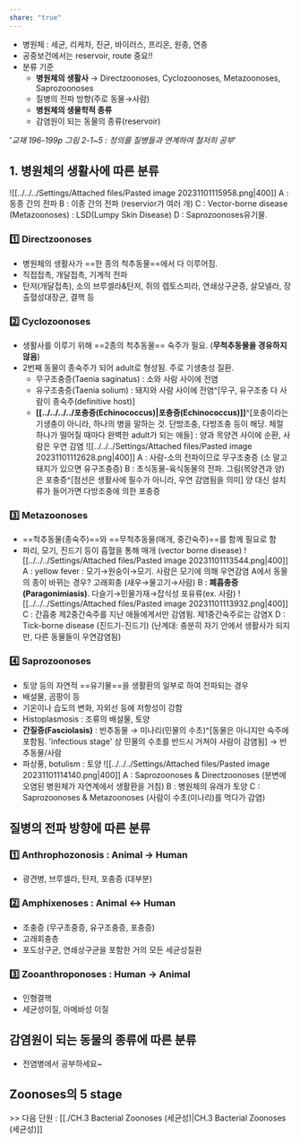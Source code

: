 ```yaml
---
share: "true"
---
```



- 병원체 : 세균, 리케차, 진균, 바이러스, 프리온, 원충, 연충
- 공중보건에서는 reservoir, route 중요!!
- 분류 기준
	- **병원체의 생활사** → Directzoonoses, Cyclozoonoses, Metazoonoses, Saprozoonoses
	- 질병의 전파 방향(주로 동물→사람)
	- **병원체의 생물학적 종류**
	- 감염원이 되는 동물의 종류(reservoir)

'*교재 196-199p 그림 2-1~5 : 정의를 질병들과 연계하여 철저히 공부*'

## 1. 병원체의 생활사에 따른 분류

![[../../../Settings/Attached files/Pasted image 20231101115958.png|400]]
A : 동종 간의 전파
B : 이종 간의 전파 (reservior가 여러 개)
C : Vector-borne disease (Metazoonoses) : LSD(Lumpy Skin Disease)
D : Saprozoonoses유기물.

### 1️⃣ Directzoonoses

- 병원체의 생활사가 ==한 종의 척추동물==에서 다 이루어짐. 
- 직접접촉, 개달접촉, 기계적 전파
- 탄저(개달접촉), 소의 브루셀라&탄저, 쥐의 렙토스피라, 연쇄상구균증, 살모넬라, 장출혈성대장균, 결핵 등

### 2️⃣ Cyclozoonoses

- 생활사를 이루기 위해 ==2종의 척추동물== 숙주가 필요. (**무척추동물을 경유하지 않음**)
- 2번째 동물이 종숙주가 되어 adult로 형성됨. 주로 기생충성 질환.
	- 무구조충증(Taenia saginatus) : 소와 사람 사이에 전염
	- 유구조충증(Taenia solium) : 돼지와 사람 사이에 전염^[무구, 유구조충 다 사람이 종숙주(definitive host)]
	- **[[../../../../포충증(Echinococcus)|포충증(Echinococcus)]]**^[포충이라는 기생충이 아니라, 하나의 병을 말하는 것. 단방조충, 다방조충 등이 해당. 체절 하나가 떨어질 때마다 완벽한 adult가 되는 애들] : 양과 목양견 사이에 순환, 사람은 우연 감염
![[../../../Settings/Attached files/Pasted image 20231101112628.png|400]]
A : 사람-소의 전파이므로 무구조충증 (소 말고 돼지가 있으면 유구조충증)
B : 초식동물-육식동물의 전파. 그림(목양견과 양)은 포충증^[점선은 생활사에 필수가 아니라, 우연 감염됨을 의미]
양 대신 설치류가 들어가면 다방조충에 의한 포충증

### 3️⃣ Metazoonoses 

- ==척추동물(종숙주)==와 ==무척추동물(매개, 중간숙주)==를 함께 필요로 함
- 파리, 모기, 진드기 등이 흡혈을 통해 매개 (vector borne disease)
![[../../../Settings/Attached files/Pasted image 20231101113544.png|400]]
A : yellow fever : 모기→원숭이→모기. 사람은 모기에 의해 우연감염
	A에서 동물의 종이 바뀌는 경우? 고래회충 (새우→물고기→사람)
B : **폐흡충증(Paragonimiasis)**. 다슬기→민물가재→잡식성 포유류(ex. 사람)
![[../../../Settings/Attached files/Pasted image 20231101113932.png|400]]
C : 간흡충
제2중간숙주를 지난 애들에게서만 감염됨. 제1중간숙주로는 감염X
D : Tick-borne disease (진드기-진드기) (난계대: 충분히 자기 안에서 생활사가 되지만, 다른 동물들이 우연감염됨)

### 4️⃣ Saprozoonoses

- 토양 등의 자연적 ==유기물==을 생활환의 일부로 하여 전파되는 경우
- 배설물, 곰팡이 등
- 기온이나 습도의 변화, 자외선 등에 저항성이 강함
- Histoplasmosis : 조류의 배설물, 토양
- **간질증(Fasciolasis)** : 반추동물 → 미나리(민물의 수초)^[동물은 아니지만 숙주에 포함됨. 'infectious stage' 상 민물의 수초를 반드시 거쳐야 사람이 감염됨] → 반추동물/사람
- 파상풍, botulism : 토양
![[../../../Settings/Attached files/Pasted image 20231101114140.png|400]]
A : Saprozoonoses & Directzoonoses (분변에 오염된 병원체가 자연계에서 생활환을 거침)
B : 병원체의 유래가 토양
C : Saprozoonoses & Metazoonoses (사람이 수초(미나리)를 먹다가 감염)

## 질병의 전파 방향에 따른 분류

### 1️⃣ Anthrophozonosis : Animal → Human

- 광견병, 브루셀라, 탄저, 포충증 (대부분)

### 2️⃣ Amphixenoses : Animal ↔ Human

- 조충증 (무구초중증, 유구조충증, 포충증)
- 고래회충층 
- 포도상구균, 연쇄상구균을 포함한 거의 모든 세균성질환

### 3️⃣ Zooanthroponoses : Human → Animal

- 인형결핵
- 세균성이질, 아메바성 이질

## 감염원이 되는 동물의 종류에 따른 분류

- 전염병에서 공부하세요~

## Zoonoses의 5 stage

\>> 다음 단원 : [[./CH.3 Bacterial Zoonoses (세균성)|CH.3 Bacterial Zoonoses (세균성)]]